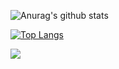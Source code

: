 
<div
  display: flex;
>

![Anurag's github stats](https://github-readme-stats.vercel.app/api?username=oscarcanongo&show_icons=true&count_private=true&hide=stars)
 
</div>

<div
  display: flex;
>
 
[![Top Langs](https://github-readme-stats.vercel.app/api/top-langs/?username=oscarcanongo)](https://github.com/anuraghazra/github-readme-stats)

</div>

<img align="center" src="https://github-readme-stats.vercel.app/api/?username=oscarcanongo" />


<!--
**OscarCanongo/oscarcanongo** is a ✨ _special_ ✨ repository because its `README.md` (this file) appears on your GitHub profile.

Here are some ideas to get you started:

- 🔭 I’m currently working on ...
- 🌱 I’m currently learning ...
- 👯 I’m looking to collaborate on ...
- 🤔 I’m looking for help with ...
- 💬 Ask me about ...
- 📫 How to reach me: ...
- 😄 Pronouns: ...
- ⚡ Fun fact: ...
-->
